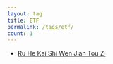```yaml
---
layout: tag
title: ETF
permalink: /tags/etf/
count: 1
---
```


- [Ru He Kai Shi Wen Jian Tou Zi ](https://maples7.com/2022/03/13/how-to-start-investing-soundly/)
